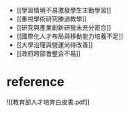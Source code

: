 - [[學習情境不易激發學生主動學習]]
- [[重視學術研究勝過教學]]
- [[研究與產業創新研發未充分密合]]
- [[國際化人才布局與移動能力培養不足]]
- [[大學治理與營運尚待改善]]
- [[政府跨部會整合不易]]



# reference
![[教育部人才培育白皮書.pdf]]

